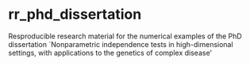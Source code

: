 # rr_phd_dissertation
Resproducible research material for the numerical examples of the PhD dissertation `Nonparametric independence tests in high-dimensional settings, with applications to the genetics of complex disease'
